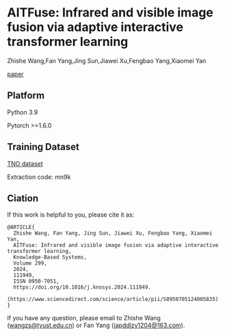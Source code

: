 # AITFuse: Infrared and visible image fusion via adaptive interactive transformer learning
Zhishe Wang,Fan Yang,Jing Sun,Jiawei Xu,Fengbao Yang,Xiaomei Yan

[paper](https://www.sciencedirect.com/science/article/pii/S0950705124005835)

## Platform
Python 3.9

Pytorch >=1.6.0

## Training Dataset

[TNO dataset](https://figshare.com/articles/dataset/TNO_Image_Fusion_Dataset/1008029) 



 Extraction code: mn9k

## Ciation
If this work is helpful to you, please cite it as:
```
@ARTICLE{
  Zhishe Wang, Fan Yang, Jing Sun, Jiawei Xu, Fengbao Yang, Xiaomei Yan,
  AITFuse: Infrared and visible image fusion via adaptive interactive transformer learning,
  Knowledge-Based Systems,
  Volume 299,
  2024,
  111949,
  ISSN 0950-7051,
  https://doi.org/10.1016/j.knosys.2024.111949.
  (https://www.sciencedirect.com/science/article/pii/S0950705124005835)
}
 ```
If you have any question, please email to Zhishe Wang (wangzs@tyust.edu.cn) or Fan Yang (japddlzy1204@163.com).
